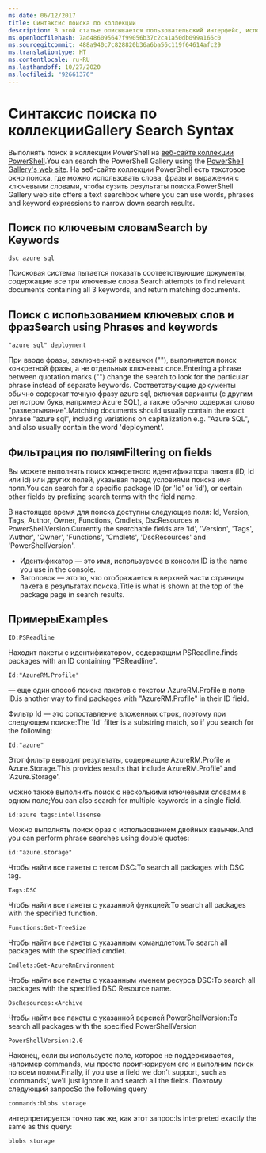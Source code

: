 ```yaml
---
ms.date: 06/12/2017
title: Синтаксис поиска по коллекции
description: В этой статье описывается пользовательский интерфейс, используемые для поиска содержимого в коллекции PowerShell.
ms.openlocfilehash: 7ad486095647f99056b37c2ca1a50db099a166c0
ms.sourcegitcommit: 488a940c7c828820b36a6ba56c119f64614afc29
ms.translationtype: HT
ms.contentlocale: ru-RU
ms.lasthandoff: 10/27/2020
ms.locfileid: "92661376"
---
```

# <a name="gallery-search-syntax"></a><span data-ttu-id="d6885-103">Синтаксис поиска по коллекции</span><span class="sxs-lookup"><span data-stu-id="d6885-103">Gallery Search Syntax</span></span>

<span data-ttu-id="d6885-104">Выполнять поиск в коллекции PowerShell на [веб-сайте коллекции PowerShell](https://www.powershellgallery.com/).</span><span class="sxs-lookup"><span data-stu-id="d6885-104">You can search the PowerShell Gallery using the [PowerShell Gallery's web site](https://www.powershellgallery.com/).</span></span> <span data-ttu-id="d6885-105">На веб-сайте коллекции PowerShell есть текстовое окно поиска, где можно использовать слова, фразы и выражения с ключевыми словами, чтобы сузить результаты поиска.</span><span class="sxs-lookup"><span data-stu-id="d6885-105">PowerShell Gallery web site offers a text searchbox where you can use words, phrases and keyword expressions to narrow down search results.</span></span>

## <a name="search-by-keywords"></a><span data-ttu-id="d6885-106">Поиск по ключевым словам</span><span class="sxs-lookup"><span data-stu-id="d6885-106">Search by Keywords</span></span>

```Syntax
dsc azure sql
```

<span data-ttu-id="d6885-107">Поисковая система пытается показать соответствующие документы, содержащие все три ключевые слова.</span><span class="sxs-lookup"><span data-stu-id="d6885-107">Search attempts to find relevant documents containing all 3 keywords, and return matching documents.</span></span>

## <a name="search-using-phrases-and-keywords"></a><span data-ttu-id="d6885-108">Поиск с использованием ключевых слов и фраз</span><span class="sxs-lookup"><span data-stu-id="d6885-108">Search using Phrases and keywords</span></span>

```Syntax
"azure sql" deployment
```

<span data-ttu-id="d6885-109">При вводе фразы, заключенной в кавычки (""), выполняется поиск конкретной фразы, а не отдельных ключевых слов.</span><span class="sxs-lookup"><span data-stu-id="d6885-109">Entering a phrase between quotation marks ("") change the search to look for the particular phrase instead of separate keywords.</span></span> <span data-ttu-id="d6885-110">Соответствующие документы обычно содержат точную фразу azure sql, включая варианты (с другим регистром букв, например Azure SQL), а также обычно содержат слово "развертывание".</span><span class="sxs-lookup"><span data-stu-id="d6885-110">Matching documents should usually contain the exact phrase "azure sql", including variations on capitalization e.g. "Azure SQL", and also usually contain the word 'deployment'.</span></span>

## <a name="filtering-on-fields"></a><span data-ttu-id="d6885-111">Фильтрация по полям</span><span class="sxs-lookup"><span data-stu-id="d6885-111">Filtering on fields</span></span>

<span data-ttu-id="d6885-112">Вы можете выполнять поиск конкретного идентификатора пакета (ID, Id или id) или других полей, указывая перед условиями поиска имя поля.</span><span class="sxs-lookup"><span data-stu-id="d6885-112">You can search for a specific package ID (or 'Id' or 'id'), or certain other fields by prefixing search terms with the field name.</span></span>

<span data-ttu-id="d6885-113">В настоящее время для поиска доступны следующие поля: Id, Version, Tags, Author, Owner, Functions, Cmdlets, DscResources и PowerShellVersion.</span><span class="sxs-lookup"><span data-stu-id="d6885-113">Currently the searchable fields are 'Id', 'Version', 'Tags', 'Author', 'Owner', 'Functions', 'Cmdlets', 'DscResources' and 'PowerShellVersion'.</span></span>

- <span data-ttu-id="d6885-114">Идентификатор — это имя, используемое в консоли.</span><span class="sxs-lookup"><span data-stu-id="d6885-114">ID is the name you use in the console.</span></span>
- <span data-ttu-id="d6885-115">Заголовок — это то, что отображается в верхней части страницы пакета в результатах поиска.</span><span class="sxs-lookup"><span data-stu-id="d6885-115">Title is what is shown at the top of the package page in search results.</span></span>

## <a name="examples"></a><span data-ttu-id="d6885-116">Примеры</span><span class="sxs-lookup"><span data-stu-id="d6885-116">Examples</span></span>

```Syntax
ID:PSReadline
```

<span data-ttu-id="d6885-117">Находит пакеты с идентификатором, содержащим PSReadline.</span><span class="sxs-lookup"><span data-stu-id="d6885-117">finds packages with an ID containing "PSReadline".</span></span>

```Syntax
Id:"AzureRM.Profile"
```

<span data-ttu-id="d6885-118">— еще один способ поиска пакетов с текстом AzureRM.Profile в поле ID.</span><span class="sxs-lookup"><span data-stu-id="d6885-118">is another way to find packages with "AzureRM.Profile" in their ID field.</span></span>

<span data-ttu-id="d6885-119">Фильтр Id — это сопоставление вложенных строк, поэтому при следующем поиске:</span><span class="sxs-lookup"><span data-stu-id="d6885-119">The 'Id' filter is a substring match, so if you search for the following:</span></span>

```Syntax
Id:"azure"
```

<span data-ttu-id="d6885-120">Этот фильтр выводит результаты, содержащие AzureRM.Profile и Azure.Storage.</span><span class="sxs-lookup"><span data-stu-id="d6885-120">This provides results that include AzureRM.Profile' and 'Azure.Storage'.</span></span>

<span data-ttu-id="d6885-121">можно также выполнить поиск с несколькими ключевыми словами в одном поле;</span><span class="sxs-lookup"><span data-stu-id="d6885-121">You can also search for multiple keywords in a single field.</span></span>

```Syntax
id:azure tags:intellisense
```

<span data-ttu-id="d6885-122">Можно выполнять поиск фраз с использованием двойных кавычек.</span><span class="sxs-lookup"><span data-stu-id="d6885-122">And you can perform phrase searches using double quotes:</span></span>

```Syntax
id:"azure.storage"
```

<span data-ttu-id="d6885-123">Чтобы найти все пакеты с тегом DSC:</span><span class="sxs-lookup"><span data-stu-id="d6885-123">To search all packages with DSC tag.</span></span>

```Syntax
Tags:DSC
```

<span data-ttu-id="d6885-124">Чтобы найти все пакеты с указанной функцией:</span><span class="sxs-lookup"><span data-stu-id="d6885-124">To search all packages with the specified function.</span></span>

```Syntax
Functions:Get-TreeSize
```

<span data-ttu-id="d6885-125">Чтобы найти все пакеты с указанным командлетом:</span><span class="sxs-lookup"><span data-stu-id="d6885-125">To search all packages with the specified cmdlet.</span></span>

```Syntax
Cmdlets:Get-AzureRmEnvironment
```

<span data-ttu-id="d6885-126">Чтобы найти все пакеты с указанным именем ресурса DSC:</span><span class="sxs-lookup"><span data-stu-id="d6885-126">To search all packages with the specified DSC Resource name.</span></span>

```Syntax
DscResources:xArchive
```

<span data-ttu-id="d6885-127">Чтобы найти все пакеты с указанной версией PowerShellVersion:</span><span class="sxs-lookup"><span data-stu-id="d6885-127">To search all packages with the specified PowerShellVersion</span></span>

```Syntax
PowerShellVersion:2.0
```

<span data-ttu-id="d6885-128">Наконец, если вы используете поле, которое не поддерживается, например commands, мы просто проигнорируем его и выполним поиск по всем полям.</span><span class="sxs-lookup"><span data-stu-id="d6885-128">Finally, if you use a field we don't support, such as 'commands', we'll just ignore it and search all the fields.</span></span> <span data-ttu-id="d6885-129">Поэтому следующий запрос</span><span class="sxs-lookup"><span data-stu-id="d6885-129">So the following query</span></span>

```Syntax
commands:blobs storage
```

<span data-ttu-id="d6885-130">интерпретируется точно так же, как этот запрос:</span><span class="sxs-lookup"><span data-stu-id="d6885-130">Is interpreted exactly the same as this query:</span></span>

```Syntax
blobs storage
```
